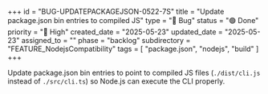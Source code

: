 +++
id = "BUG-UPDATEPACKAGEJSON-0522-7S"
title = "Update package.json bin entries to compiled JS"
type = "🐞 Bug"
status = "🟢 Done"
priority = "🔼 High"
created_date = "2025-05-23"
updated_date = "2025-05-23"
assigned_to = ""
phase = "backlog"
subdirectory = "FEATURE_NodejsCompatibility"
tags = [ "package.json", "nodejs", "build" ]
+++

Update package.json bin entries to point to compiled JS files (`./dist/cli.js` instead of `./src/cli.ts`) so Node.js can execute the CLI properly.
